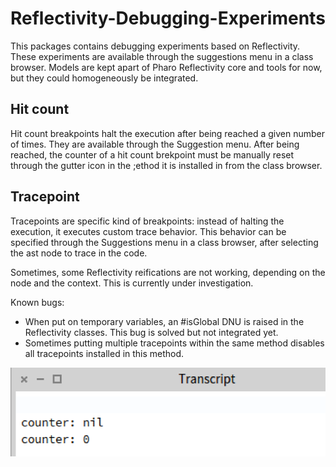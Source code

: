 # Reflectivity-Debugging-Experiments

This packages contains debugging experiments based on Reflectivity. These experiments are available through the suggestions menu in a class browser. Models are kept apart of Pharo Reflectivity core and tools for now, but they could homogeneously be integrated.

## Hit count
Hit count breakpoints halt the execution after being reached a given number of times. They are available through the Suggestion menu. After being reached, the counter of a hit count brekpoint must be manually reset through the gutter icon in the ;ethod it is installed in from the class browser.

## Tracepoint
Tracepoints are specific kind of breakpoints: instead of halting the execution, it executes custom trace behavior. This behavior can be specified through the Suggestions menu in a class browser, after selecting the ast node to trace in the code.

Sometimes, some Reflectivity reifications are not working, depending on the node and the context. This is currently under investigation.

Known bugs: 
- When put on temporary variables, an #isGlobal DNU is raised in the Reflectivity classes. This bug is solved but not integrated yet.
- Sometimes putting multiple tracepoints within the same method disables all tracepoints installed in this method.


![alt text](https://github.com/StevenCostiou/Reflectivity-Debugging-Experiments/blob/master/tracepoint-ex-2.png)
